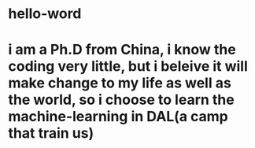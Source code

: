 # hello-word
# i am a Ph.D from China,  i know the coding very little, but  i beleive it will make change to my life as well as the world, so i choose to learn the machine-learning in DAL(a camp that train us)
